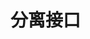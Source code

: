 

# 分离接口
<!-- 

https://blog.csdn.net/zzzzzzjh/article/details/121352256
https://blog.csdn.net/tianyaxiang/article/details/85213410

-->
